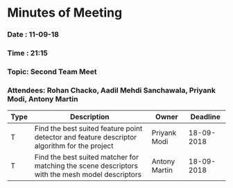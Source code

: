 # Minutes of Meeting

### Date : 11-09-18
### Time : 21:15
### Topic: Second Team Meet
### Attendees: Rohan Chacko, Aadil Mehdi Sanchawala, Priyank Modi, Antony Martin

Type | Description | Owner | Deadline
---- | ---- | ---- | ----
T | Find the best suited feature point detector and feature descriptor algorithm for the project | Priyank Modi | 18-09-2018
T | Find the best suited matcher for matching the scene descriptors with the mesh model descriptors | Antony Martin | 18-09-2018

